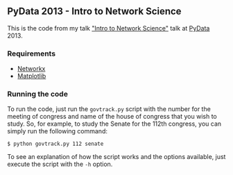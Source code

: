 ## PyData 2013 - Intro to Network Science

This is the code from my talk ["Intro to Network Science"][talk] talk at [PyData][pydata] 2013.

### Requirements

- [Networkx][networkx]
- [Matplotlib][matplotlib]

### Running the code

To run the code, just run the `govtrack.py` script with the number for the meeting of congress and name of the house of congress that you wish to study. So, for example, to study the Senate for the 112th congress, you can simply run the following command:

    $ python govtrack.py 112 senate
  
To see an explanation of how the script works and the options available, just execute the script with the `-h` option.

[talk]: https://vimeo.com/63270822
[pydata]: http://pydata.org
[networkx]: http://networkx.github.io
[matplotlib]: http://matplotlib.org

